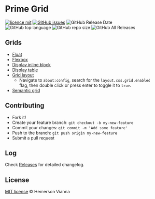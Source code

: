 # Prime Grid

[![licence mit](https://img.shields.io/badge/license-MIT-blue.svg?style=flat-square)](http://hemersonvianna.mit-license.org/)
[![GitHub issues](https://img.shields.io/github/issues/org-victorinox/prime-grid.svg)](https://github.com/org-victorinox/prime-grid/issues)
![GitHub Release Date](https://img.shields.io/github/release-date/org-victorinox/prime-grid.svg)
![GitHub top language](https://img.shields.io/github/languages/top/org-victorinox/prime-grid.svg)
![GitHub repo size](https://img.shields.io/github/repo-size/org-victorinox/prime-grid.svg)
![GitHub All Releases](https://img.shields.io/github/downloads/org-victorinox/prime-grid/total.svg)

## Grids

- [Float](source/float/)
- [Flexbox](source/flexbox/)
- [Display inline block](source/display-inline-block/)
- [Display table](source/display-table/)
- [Grid layout](source/grid-layout/)
  - Navigate to `about:config`, search for the `layout.css.grid.enabled` flag, then double click or press enter to toggle it to `true`.
- [Semantic grid](source/semantic-grid/)


## Contributing

- Fork it!
- Create your feature branch: `git checkout -b my-new-feature`
- Commit your changes: `git commit -m 'Add some feature'`
- Push to the branch: `git push origin my-new-feature`
- Submit a pull request

## Log

Check [Releases](https://github.com/org-victorinox/prime-grid/releases) for detailed changelog.

## License

[MIT license](http://hemersonvianna.mit-license.org/) © Hemerson Vianna
